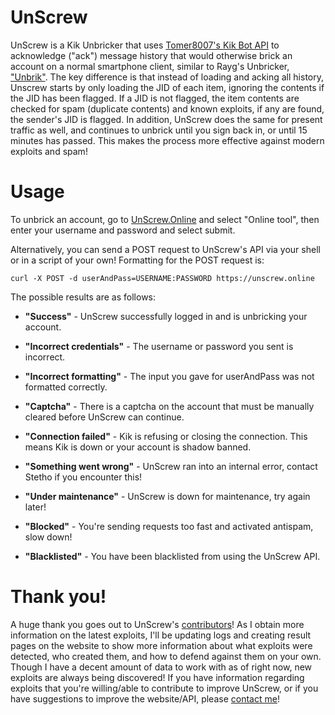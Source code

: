 # UnScrew
UnScrew is a Kik Unbricker that uses [Tomer8007's Kik Bot API](https://github.com/tomer8007/kik-bot-api-unofficial) to acknowledge ("ack") message history that would otherwise brick an account on a normal smartphone client, similar to Rayg's Unbricker, ["Unbrik"](https://unbrik.ragebot.net/). The key difference is that instead of loading and acking all history, Unscrew starts by only loading the JID of each item, ignoring the contents if the JID has been flagged. If a JID is not flagged, the item contents are checked for spam (duplicate contents) and known exploits, if any are found, the sender's JID is flagged. In addition, UnScrew does the same for present traffic as well, and continues to unbrick until you sign back in, or until 15 minutes has passed. This makes the process more effective against modern exploits and spam!


# Usage
To unbrick an account, go to [UnScrew.Online](https://unscrew.online/) and select "Online tool", then enter your username and password and select submit. 

Alternatively, you can send a POST request to UnScrew's API via your shell or in a script of your own! Formatting for the POST request is:

`curl -X POST -d userAndPass=USERNAME:PASSWORD https://unscrew.online`

The possible results are as follows:

- **"Success"** - UnScrew successfully logged in and is unbricking your account.


- **"Incorrect credentials"** - The username or password you sent is incorrect.


- **"Incorrect formatting"** - The input you gave for userAndPass was not formatted correctly.


- **"Captcha"** - There is a captcha on the account that must be manually cleared before UnScrew can continue.


- **"Connection failed"** - Kik is refusing or closing the connection. This means Kik is down or your account is shadow banned.


- **"Something went wrong"** - UnScrew ran into an internal error, contact Stetho if you encounter this!


- **"Under maintenance"** - UnScrew is down for maintenance, try again later!


- **"Blocked"** - You're sending requests too fast and activated antispam, slow down!


- **"Blacklisted"** - You have been blacklisted from using the UnScrew API. 

# Thank you!
A huge thank you goes out to UnScrew's [contributors](https://unscrew.online/credits/)! As I obtain more information on the latest exploits, I'll be updating logs and creating result pages on the website to show more information about what exploits were detected, who created them, and how to defend against them on your own. Though I have a decent amount of data to work with as of right now, new exploits are always being discovered! If you have information regarding exploits that you're willing/able to contribute to improve UnScrew, or if you have suggestions to improve the website/API, please [contact me](https://kik.me/u/stetho)!
